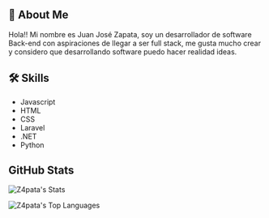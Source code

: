 
## 🚀 About Me
Hola!!
Mi nombre es Juan José Zapata, soy un desarrollador de software Back-end con aspiraciones de llegar a ser full stack, me gusta mucho crear y considero que desarrollando software puedo hacer realidad ideas.



## 🛠 Skills
- Javascript
- HTML
- CSS
- Laravel
- .NET
- Python




## GitHub Stats
![Z4pata's Stats](https://github-readme-stats.vercel.app/api?username=Z4pata&theme=react&show_icons=true&hide_border=true&count_private=true)

![Z4pata's Top Languages](https://github-readme-stats.vercel.app/api/top-langs/?username=Z4pata&theme=react&show_icons=true&hide_border=true&layout=compact)
